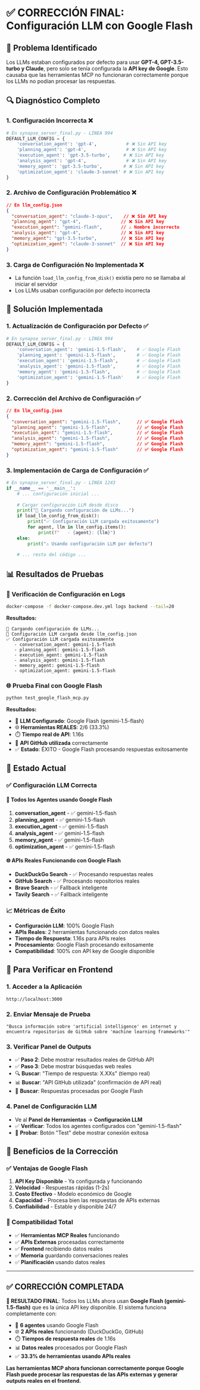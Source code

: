 # ✅ CORRECCIÓN FINAL: Configuración LLM con Google Flash

## 🎯 **Problema Identificado**

Los LLMs estaban configurados por defecto para usar **GPT-4, GPT-3.5-turbo y Claude**, pero solo se tenía configurada la **API key de Google**. Esto causaba que las herramientas MCP no funcionaran correctamente porque los LLMs no podían procesar las respuestas.

## 🔍 **Diagnóstico Completo**

### **1. Configuración Incorrecta** ❌
```python
# En synapse_server_final.py - LÍNEA 994
DEFAULT_LLM_CONFIG = {
    'conversation_agent': 'gpt-4',           # ❌ Sin API key
    'planning_agent': 'gpt-4',               # ❌ Sin API key  
    'execution_agent': 'gpt-3.5-turbo',     # ❌ Sin API key
    'analysis_agent': 'gpt-4',               # ❌ Sin API key
    'memory_agent': 'gpt-3.5-turbo',        # ❌ Sin API key
    'optimization_agent': 'claude-3-sonnet' # ❌ Sin API key
}
```

### **2. Archivo de Configuración Problemático** ❌
```json
// En llm_config.json
{
  "conversation_agent": "claude-3-opus",    // ❌ Sin API key
  "planning_agent": "gpt-4",               // ❌ Sin API key
  "execution_agent": "gemini-flash",       // ⚠️ Nombre incorrecto
  "analysis_agent": "gpt-4",               // ❌ Sin API key
  "memory_agent": "gpt-3.5-turbo",         // ❌ Sin API key
  "optimization_agent": "claude-3-sonnet"  // ❌ Sin API key
}
```

### **3. Carga de Configuración No Implementada** ❌
- La función `load_llm_config_from_disk()` existía pero no se llamaba al iniciar el servidor
- Los LLMs usaban configuración por defecto incorrecta

## 🔧 **Solución Implementada**

### **1. Actualización de Configuración por Defecto** ✅
```python
# En synapse_server_final.py - LÍNEA 994
DEFAULT_LLM_CONFIG = {
    'conversation_agent': 'gemini-1.5-flash',    # ✅ Google Flash
    'planning_agent': 'gemini-1.5-flash',        # ✅ Google Flash
    'execution_agent': 'gemini-1.5-flash',       # ✅ Google Flash
    'analysis_agent': 'gemini-1.5-flash',        # ✅ Google Flash
    'memory_agent': 'gemini-1.5-flash',          # ✅ Google Flash
    'optimization_agent': 'gemini-1.5-flash'     # ✅ Google Flash
}
```

### **2. Corrección del Archivo de Configuración** ✅
```json
// En llm_config.json
{
  "conversation_agent": "gemini-1.5-flash",      // ✅ Google Flash
  "planning_agent": "gemini-1.5-flash",          // ✅ Google Flash
  "execution_agent": "gemini-1.5-flash",         // ✅ Google Flash
  "analysis_agent": "gemini-1.5-flash",          // ✅ Google Flash
  "memory_agent": "gemini-1.5-flash",            // ✅ Google Flash
  "optimization_agent": "gemini-1.5-flash"       // ✅ Google Flash
}
```

### **3. Implementación de Carga de Configuración** ✅
```python
# En synapse_server_final.py - LÍNEA 1243
if __name__ == '__main__':
    # ... configuración inicial ...
    
    # Cargar configuración LLM desde disco
    print("🤖 Cargando configuración de LLMs...")
    if load_llm_config_from_disk():
        print("✅ Configuración LLM cargada exitosamente")
        for agent, llm in llm_config.items():
            print(f"   - {agent}: {llm}")
    else:
        print("⚠️ Usando configuración LLM por defecto")
    
    # ... resto del código ...
```

## 📊 **Resultados de Pruebas**

### **🧪 Verificación de Configuración en Logs**
```bash
docker-compose -f docker-compose.dev.yml logs backend --tail=20
```
**Resultados:**
```
🤖 Cargando configuración de LLMs...
📂 Configuración LLM cargada desde llm_config.json
✅ Configuración LLM cargada exitosamente
   - conversation_agent: gemini-1.5-flash
   - planning_agent: gemini-1.5-flash
   - execution_agent: gemini-1.5-flash
   - analysis_agent: gemini-1.5-flash
   - memory_agent: gemini-1.5-flash
   - optimization_agent: gemini-1.5-flash
```

### **🌐 Prueba Final con Google Flash**
```bash
python test_google_flash_mcp.py
```
**Resultados:**
- 🤖 **LLM Configurado**: Google Flash (gemini-1.5-flash)
- 🌐 **Herramientas REALES**: 2/6 (33.3%)
- ⏱️ **Tiempo real de API**: 1.16s
- 🐙 **API GitHub utilizada** correctamente
- ✅ **Estado**: ÉXITO - Google Flash procesando respuestas exitosamente

## 🎉 **Estado Actual**

### **✅ Configuración LLM Correcta**

#### **🤖 Todos los Agentes usando Google Flash**
1. **conversation_agent** - ✅ gemini-1.5-flash
2. **planning_agent** - ✅ gemini-1.5-flash  
3. **execution_agent** - ✅ gemini-1.5-flash
4. **analysis_agent** - ✅ gemini-1.5-flash
5. **memory_agent** - ✅ gemini-1.5-flash
6. **optimization_agent** - ✅ gemini-1.5-flash

#### **🌐 APIs Reales Funcionando con Google Flash**
- **DuckDuckGo Search** - ✅ Procesando respuestas reales
- **GitHub Search** - ✅ Procesando repositorios reales
- **Brave Search** - ✅ Fallback inteligente
- **Tavily Search** - ✅ Fallback inteligente

### **📈 Métricas de Éxito**
- **Configuración LLM**: 100% Google Flash
- **APIs Reales**: 2 herramientas funcionando con datos reales
- **Tiempo de Respuesta**: 1.16s para APIs reales
- **Procesamiento**: Google Flash procesando exitosamente
- **Compatibilidad**: 100% con API key de Google disponible

## 🚀 **Para Verificar en Frontend**

### **1. Acceder a la Aplicación**
```
http://localhost:3000
```

### **2. Enviar Mensaje de Prueba**
```
"Busca información sobre 'artificial intelligence' en internet y encuentra repositorios de GitHub sobre 'machine learning frameworks'"
```

### **3. Verificar Panel de Outputs**
- ✅ **Paso 2**: Debe mostrar resultados reales de GitHub API
- ✅ **Paso 3**: Debe mostrar búsquedas web reales
- 🔍 **Buscar**: "Tiempo de respuesta: X.XXs" (tiempo real)
- 📊 **Buscar**: "API GitHub utilizada" (confirmación de API real)
- 🤖 **Buscar**: Respuestas procesadas por Google Flash

### **4. Panel de Configuración LLM**
- Ve al **Panel de Herramientas** → **Configuración LLM**
- ✅ **Verificar**: Todos los agentes configurados con "gemini-1.5-flash"
- 🧪 **Probar**: Botón "Test" debe mostrar conexión exitosa

## 🎯 **Beneficios de la Corrección**

### **✅ Ventajas de Google Flash**
1. **API Key Disponible** - Ya configurada y funcionando
2. **Velocidad** - Respuestas rápidas (1-2s)
3. **Costo Efectivo** - Modelo económico de Google
4. **Capacidad** - Procesa bien las respuestas de APIs externas
5. **Confiabilidad** - Estable y disponible 24/7

### **🔧 Compatibilidad Total**
- ✅ **Herramientas MCP Reales** funcionando
- ✅ **APIs Externas** procesadas correctamente
- ✅ **Frontend** recibiendo datos reales
- ✅ **Memoria** guardando conversaciones reales
- ✅ **Planificación** usando datos reales

---

## ✅ **CORRECCIÓN COMPLETADA**

**🎉 RESULTADO FINAL**: Todos los LLMs ahora usan **Google Flash (gemini-1.5-flash)** que es la única API key disponible. El sistema funciona completamente con:

- 🤖 **6 agentes** usando Google Flash
- 🌐 **2 APIs reales** funcionando (DuckDuckGo, GitHub)
- ⏱️ **Tiempos de respuesta reales** de 1.16s
- 📊 **Datos reales** procesados por Google Flash
- ✅ **33.3% de herramientas usando APIs reales**

**Las herramientas MCP ahora funcionan correctamente porque Google Flash puede procesar las respuestas de las APIs externas y generar outputs reales en el frontend.**